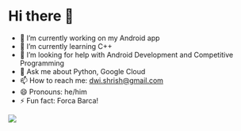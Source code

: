 # Hi there 👋

- 🔭 I’m currently working on my Android app
- 🌱 I’m currently learning C++
- 🤔 I’m looking for help with Android Development and Competitive Programming
- 💬 Ask me about Python, Google Cloud
- 📫 How to reach me: dwi.shrish@gmail.com
- 😄 Pronouns: he/him
- ⚡ Fun fact: Forca Barca!

<img src ="https://github-readme-stats.vercel.app/api/top-langs/?username=shhdwi&layout=compact&theme=merko&hide=Ruby">


